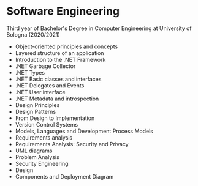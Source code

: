 # Software Engineering
Third year of Bachelor's Degree in Computer Engineering at University of Bologna (2020/2021)

- Object-oriented principles and concepts
- Layered structure of an application
- Introduction to the .NET Framework
- .NET Garbage Collector
- .NET Types
- .NET Basic classes and interfaces
- .NET Delegates and Events
- .NET User interface
- .NET Metadata and introspection
- Design Principles
- Design Patterns
- From Design to Implementation
- Version Control Systems
- Models, Languages and Development Process Models
- Requirements analysis
- Requirements Analysis: Security and Privacy
- UML diagrams
- Problem Analysis
- Security Engineering
- Design
- Components and Deployment Diagram
